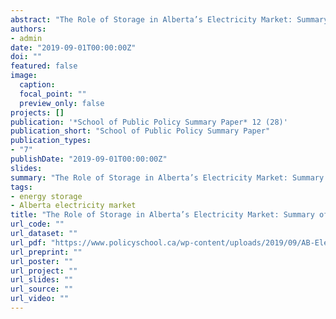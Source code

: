```yaml
---
abstract: "The Role of Storage in Alberta’s Electricity Market: Summary of a School of Public Policy Roundtable Event."
authors:
- admin
date: "2019-09-01T00:00:00Z"
doi: ""
featured: false
image:
  caption:
  focal_point: ""
  preview_only: false
projects: []
publication: '*School of Public Policy Summary Paper* 12 (28)'
publication_short: "School of Public Policy Summary Paper"
publication_types:
- "7"
publishDate: "2019-09-01T00:00:00Z"
slides:
summary: "The Role of Storage in Alberta’s Electricity Market: Summary of a School of Public Policy Roundtable Event."
tags:
- energy storage
- Alberta electricity market
title: "The Role of Storage in Alberta’s Electricity Market: Summary of a School of Public Policy Roundtable Event"
url_code: ""
url_dataset: ""
url_pdf: "https://www.policyschool.ca/wp-content/uploads/2019/09/AB-Electricity-Shaffer.pdf"
url_preprint: ""
url_poster: ""
url_project: ""
url_slides: ""
url_source: ""
url_video: ""
---
```


